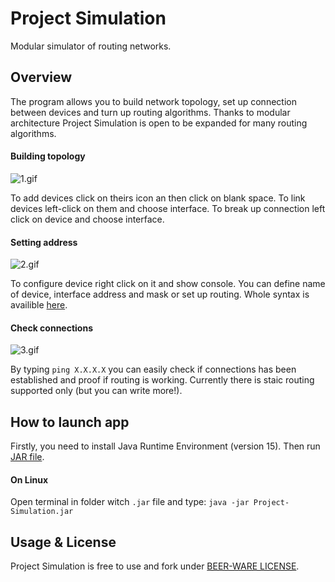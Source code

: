 # Project Simulation

Modular simulator of routing networks.

## Overview

The program allows you to build network topology, set up connection between devices and turn up routing algorithms. Thanks to modular architecture Project Simulation is open to be expanded for many routing algorithms.

#### Building topology

![1.gif](https://raw.githubusercontent.com/thekristopl/Project-Simulation/master/gitresources/1.gif)

To add devices click on theirs icon an then click on blank space. To link devices left-click on them and choose interface. To break up connection left click on device and choose interface.

#### Setting address

![2.gif](https://raw.githubusercontent.com/thekristopl/Project-Simulation/master/gitresources/2.gif)

To configure device right click on it and show console. You can define name of device, interface address and mask or set up routing. Whole syntax is availible [here](https://github.com/thekristopl/Project-Simulation/raw/master/gitresources/syntax.pdf).

#### Check connections

![3.gif](https://raw.githubusercontent.com/thekristopl/Project-Simulation/master/gitresources/3.gif)

By typing `ping X.X.X.X` you can easily check if connections has been established and proof if routing is working. Currently there is staic routing supported only (but you can write more!).

## How to launch app

Firstly, you need to install Java Runtime Environment (version 15). Then run [JAR file](https://github.com/thekristopl/Project-Simulation/raw/master/gitresources/Project-Simulation.jar).

#### On Linux

Open terminal in folder witch `.jar` file and type:
`java -jar Project-Simulation.jar`

## Usage & License

Project Simulation is free to use and fork under [BEER-WARE LICENSE](LICENSE).
